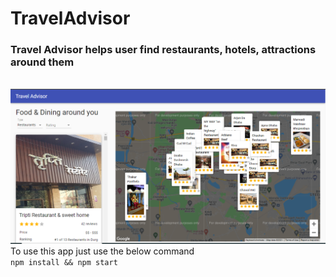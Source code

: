 # TravelAdvisor
<h3>Travel Advisor helps user find restaurants, hotels, attractions around them</h3><br>
<img src="thumb.png">
To use this app just use the below command<br>
<code>npm install && npm start</code>

